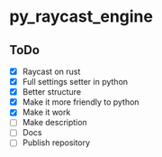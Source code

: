 # py_raycast_engine

## ToDo

 - [x] Raycast on rust
 - [x] Full settings setter in python
 - [x] Better structure
 - [x] Make it more friendly to python
 - [x] Make it work
 - [ ] Make description
 - [ ] Docs
 - [ ] Publish repository
